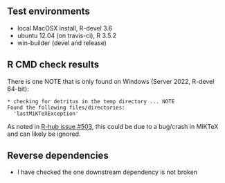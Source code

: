 ## Test environments
* local MacOSX install, R-devel 3.6
* ubuntu 12.04 (on travis-ci), R 3.5.2
* win-builder (devel and release)

## R CMD check results

There is one NOTE that is only found on Windows (Server 2022, R-devel 64-bit): 

 ```
 * checking for detritus in the temp directory ... NOTE
 Found the following files/directories:
   'lastMiKTeXException'
 ```
 As noted in [R-hub issue #503](https://github.com/r-hub/rhub/issues/503), this could be due to a bug/crash in MiKTeX and can likely be ignored.

## Reverse dependencies

* I have checked the one downstream dependency is not broken